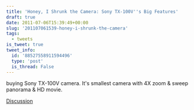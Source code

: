 ```yaml
---
title: 'Honey, I Shrunk the Camera: Sony TX-100V''s Big Features'
draft: true
date: 2011-07-06T15:39:49+00:00
slug: '201107061539-honey-i-shrunk-the-camera'
tags:
  - tweets
is_tweet: true
tweet_info:
  id: '88527558911594496'
  type: 'post'
  is_thread: False
---
```




buying Sony TX-100V camera. It's smallest camera with 4X zoom & sweep panorama & HD movie.

[Discussion](https://x.com/sytelus/status/88527558911594496)

